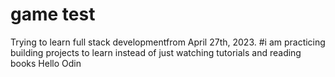 # game test
Trying to learn full stack developmentfrom April 27th, 2023.
#i am practicing building projects to learn instead of just watching tutorials and reading books
Hello Odin